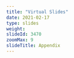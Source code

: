 ```yaml
---
title: "Virtual Slides"
date: 2021-02-17
type: slides
weight:
slideId: 3470
zoomMax: 9
slideTitle: Appendix
---
```

